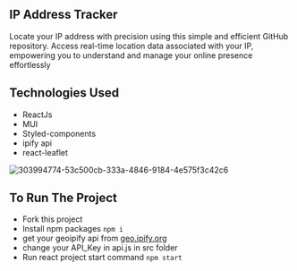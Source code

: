 ## IP Address Tracker
Locate your IP address with precision using this simple and efficient GitHub repository. Access real-time location data associated with your IP, empowering you to understand and manage your online presence effortlessly

## Technologies Used
* ReactJs
* MUI
* Styled-components
* ipify api
* react-leaflet


![303994774-53c500cb-333a-4846-9184-4e575f3c42c6](https://github.com/visshal14/ip-address-tracker/assets/55635350/545aaaae-611c-4577-bca1-4a773d644337)



## To Run The Project
* Fork this project
* Install npm packages
  ```npm i```
* get your geoipify api from [geo.ipify.org](https://geo.ipify.org/docs)
* change your API_Key in api.js in src folder 
* Run react project start command
 ```npm start```


